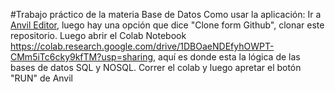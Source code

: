 #Trabajo práctico de la materia Base de Datos
Como usar la aplicación: Ir a [Anvil Editor](https://anvil.works/build?utm_source=github:app_README), luego hay una opción que dice "Clone form Github", clonar este repositorio. Luego abrir el Colab Notebook https://colab.research.google.com/drive/1DBOaeNDEfyhOWPT-CMm5iTc6cky9kfTM?usp=sharing, aquí es donde esta la lógica de las bases de datos SQL y NOSQL. Correr el colab y luego apretar el botón "RUN" de Anvil
